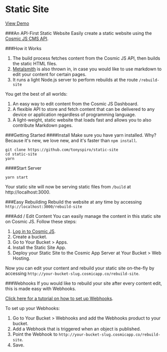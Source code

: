 # Static Site

[View Demo](http://static-site.cosmicapp.co)

###An API-First Static Website
Easily create a static website using the [Cosmic JS CMS API](https://cosmicjs.com). 

###How it Works

1. The build process fetches content from the Cosmic JS API, then builds the static HTML files.
2. [Metalsmith](http://www.metalsmith.io/) is also thrown in, in case you would like to use markdown to edit your content for certain pages.
3. It runs a light Node.js server to perform rebuilds at the route `/rebuild-site`

You get the best of all worlds:

1. An easy way to edit content from the Cosmic JS Dashboard.
2. A flexible API to store and fetch content that can be delivered to any device or application regardless of programming language.
3. A light-weight, static website that loads fast and allows you to also contribute Markdown pages.

###Getting Started
####Install
Make sure you have yarn installed.  Why?  Because it's new, we love new, and it's faster than `npm install`.
```
git clone https://github.com/tonyspiro/static-site
cd static-site
yarn
```
####Start Server
```
yarn start
```
Your static site will now be serving static files from `/build` at http://localhost:3000.

###Easy Rebuilding
Rebuild the website at any time by accessing `http://localhost:3000/rebuild-site`

###Add / Edit Content
You can easily manage the content in this static site on Cosmic JS.  Follow these steps:

1. [Log in to Cosmic JS](https://cosmicjs.com).
2. Create a bucket.
3. Go to Your Bucket > Apps.
4. Install the Static Site App.
5. Deploy your Static Site to the Cosmic App Server at Your Bucket > Web Hosting.

Now you can edit your content and rebuild your static site on-the-fly by accessing `http://your-bucket-slug.cosmicapp.co/rebuild-site`.  

###Webhooks
If you would like to rebuild your site after every content edit, this is made easy with Webhooks.

[Click here for a tutorial on how to set up Webhooks](https://cosmicjs.com/blog/adding-webhooks-in-4-steps).

To set up your Webhooks:

1. Go to Your Bucket > Webhooks and add the Webhooks product to your bucket.
2. Add a Webhook that is triggered when an object is published.
3. Point the Webhook to `http://your-bucket-slug.cosmicapp.co/rebuild-site`.
4. Save.